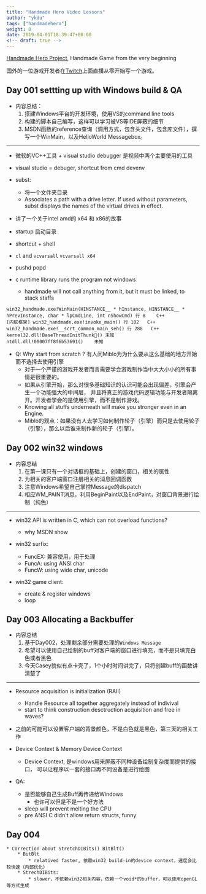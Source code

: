 ```yaml
---
title: "Handmade Hero Video Lessons"
author: "ykdu"
tags: ["handmadehero"]
weight: 0
date: 2019-04-01T18:39:47+08:00
<!-- draft: true -->
---
```


[Handmade Hero Project](https://handmadehero.org/watch), Handmade Game from the very beginning

<!--more-->


国外的一位游戏开发者在[Twitch](https://www.twitch.tv/handmade_hero)上面直播从零开始写一个游戏。


## Day 001 settting up with Windows build & QA

* 内容总结：
	1. 搭建Windows平台的开发环境，使用VS的command line tools
	2. 构建的脚本自己编写，这样可以学习被VS等IDE屏蔽的细节
	3. MSDN函数的reference查询（调用方式，包含头文件，包含库文件），撰写一个WinMain，以及HelloWorld Messagebox。
	
***

* 微软的VC++工具 + visual studio debugger 是视频中两个主要使用的工具

* visual studio = debuger, shortcut from cmd devenv
* subst:
    * 将一个文件夹目录 
    * Associates a path with a drive letter. If used without parameters, subst displays the names of the virtual drives in effect.
* 讲了一个关于intel amd的 x64 和 x86的故事
* startup 启动目录
* shortcut + shell
* `cl` and `vcvarsall` `vcvarsall x64`
* pushd popd
* c runtime library runs the program not windows
    * handmade will not call anything from it, but it must be linked, to stack staffs

```
win32_handmade.exe!WinMain(HINSTANCE__ * hInstance, HINSTANCE__ * hPrevInstance, char * lpCmdLine, int nShowCmd) 行 8	C++
[内联框架] win32_handmade.exe!invoke_main() 行 102	C++
win32_handmade.exe!__scrt_common_main_seh() 行 288	C++
kernel32.dll!BaseThreadInitThunk()	未知
ntdll.dll!00007ff8f6b53691()	未知
```

+ Q: Why start from scratch ? 有人问Miblo为为什么要从这么基础的地方开始而不选择去使用引擎
    * 对于一个严谨的游戏开发者而言需要学会游戏制作当中大大小小的所有事情是很重要的。
    * 如果从引擎开始，那么对很多基础知识的认识可能会出现偏差，引擎会产生一个功能强大的中间层，
    并且将真正的游戏代码逻辑功能与开发者隔离开。开发者学会的是使用引擎，而不是制作游戏。
    * Knowing all stuffs underneath will make you stronger even in an Engine.
    * Miblo的观点：如果没有人去学习如何制作轮子（引擎）而只是去使用轮子（引擎），那么以后谁来制作新的轮子（引擎）。

## Day 002 win32 windows

* 内容总结
	1. 在第一课只有一个对话框的基础上，创建的窗口，相关的属性
	2. 为相关的客户端窗口注册相关的消息回调函数
	3. 注意Windows希望自己掌控Message的dispatch
	4. 相应WM_PAINT消息，利用BeginPaint以及EndPaint，对窗口背景进行绘制（纯色）
	
---

* win32 API is written in C, which can not overload functions?
  - why MSDN show

* win32 surfix:
  - FuncEX: 兼容使用，用于处理
  - FuncA: using ANSI char
  - FuncW: using wide char, unicode
  
* win32 game client:
  - create & register windows
  - loop

## Day 003 Allocating a Backbuffer

* 内容总结
	1. 基于Day002，处理剩余部分需要处理的`Windows Message`
	2. 希望可以使用自己绘制的buff对客户端的窗口进行填充，而不是只填充白色或者黑色
	3. 今天Casey貌似有点卡壳了，1个小时时间讲完了，只将创建buff的函数讲清楚了

---
* Resource acquisition is initialization (RAII)
  - Handle Resource all together aggregately instead of indivival
  - start to think construction desctruction acquisition and free in waves?
  
* 之前的可能可以设置客户端的背景颜色，不是白色就是黑色，第三天的相关工作

* Device Context & Memory Device Context
  * Device Context, 是windows用来屏蔽不同种设备绘制复杂度而提供的接口，
  可以让程序以一套的接口再不同设备是进行绘图

* QA:
	* 是否能够自己生成Buff再传递给Windows
		* 也许可以但是不是一个好方法
	* sleep will prevent melting the CPU
	* pre ANSI C didn't allow return structs, funny


## Day 004 
	* Correction about StretchDIBits() BitBlt()
		* BitBlt
			* relatived faster, 依赖win32 build-in的device context，速度会比较快速（内部优化）
		* StrechDIBits:
			* slower，不依赖win32相关内容，依赖一个void*的buffer，可以使用openGL等方式生成
